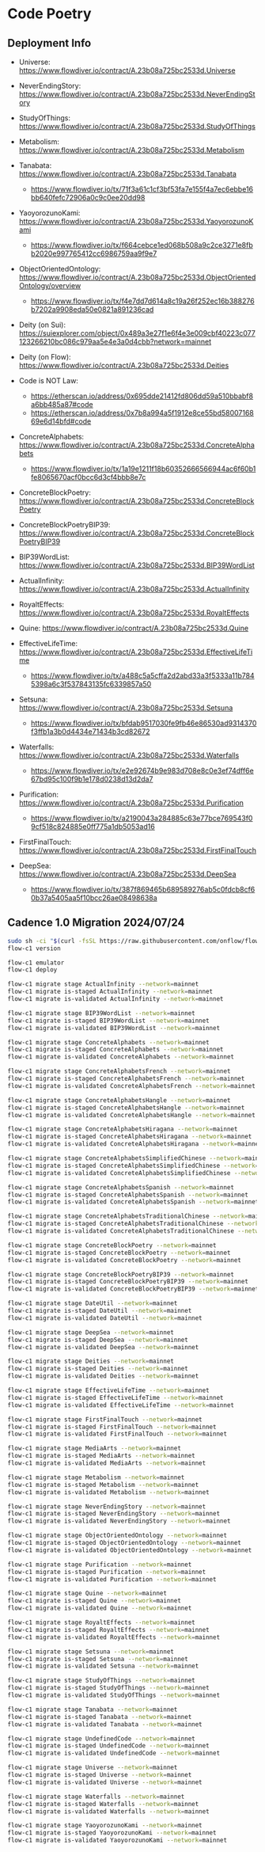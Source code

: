 # Code Poetry

## Deployment Info

- Universe: https://www.flowdiver.io/contract/A.23b08a725bc2533d.Universe

- NeverEndingStory: https://www.flowdiver.io/contract/A.23b08a725bc2533d.NeverEndingStory

- StudyOfThings: https://www.flowdiver.io/contract/A.23b08a725bc2533d.StudyOfThings

- Metabolism: https://www.flowdiver.io/contract/A.23b08a725bc2533d.Metabolism

- Tanabata: https://www.flowdiver.io/contract/A.23b08a725bc2533d.Tanabata
    - https://www.flowdiver.io/tx/71f3a61c1cf3bf53fa7e155f4a7ec6ebbe16bb640fefc72906a0c9c0ee20dd98

- YaoyorozunoKami: https://www.flowdiver.io/contract/A.23b08a725bc2533d.YaoyorozunoKami
    - https://www.flowdiver.io/tx/f664cebce1ed068b508a9c2ce3271e8fbb2020e997765412cc6986759aa9f9e7

- ObjectOrientedOntology: https://www.flowdiver.io/contract/A.23b08a725bc2533d.ObjectOrientedOntology/overview
    - https://www.flowdiver.io/tx/f4e7dd7d614a8c19a26f252ec16b388276b7202a9908eda50e0821a891236cad

- Deity (on Sui): https://suiexplorer.com/object/0x489a3e27f1e6f4e3e009cbf40223c077123266210bc086c979aa5e4e3a0d4cbb?network=mainnet

- Deity (on Flow): https://www.flowdiver.io/contract/A.23b08a725bc2533d.Deities

- Code is NOT Law:
    - https://etherscan.io/address/0x695dde21412fd806dd59a510bbabf8a6bb485a87#code
    - https://etherscan.io/address/0x7b8a994a5f1912e8ce55bd5800716869e6d14bfd#code

- ConcreteAlphabets: https://www.flowdiver.io/contract/A.23b08a725bc2533d.ConcreteAlphabets
    - https://www.flowdiver.io/tx/1a19e1211f18b60352666566944ac6f60b1fe8065670acf0bcc6d3cf4bbb8e7c

- ConcreteBlockPoetry: https://www.flowdiver.io/contract/A.23b08a725bc2533d.ConcreteBlockPoetry

- ConcreteBlockPoetryBIP39: https://www.flowdiver.io/contract/A.23b08a725bc2533d.ConcreteBlockPoetryBIP39

- BIP39WordList: https://www.flowdiver.io/contract/A.23b08a725bc2533d.BIP39WordList

- ActualInfinity: https://www.flowdiver.io/contract/A.23b08a725bc2533d.ActualInfinity

- RoyaltEffects: https://www.flowdiver.io/contract/A.23b08a725bc2533d.RoyaltEffects

- Quine: https://www.flowdiver.io/contract/A.23b08a725bc2533d.Quine

- EffectiveLifeTime: https://www.flowdiver.io/contract/A.23b08a725bc2533d.EffectiveLifeTime
    - https://www.flowdiver.io/tx/a488c5a5cffa2d2abd33a3f5333a11b7845398a6c3f537843135fc6339857a50

- Setsuna: https://www.flowdiver.io/contract/A.23b08a725bc2533d.Setsuna
    - https://www.flowdiver.io/tx/bfdab9517030fe9fb46e86530ad9314370f3ffb1a3b0d4434e71434b3cd82672

- Waterfalls: https://www.flowdiver.io/contract/A.23b08a725bc2533d.Waterfalls
    - https://www.flowdiver.io/tx/e2e92674b9e983d708e8c0e3ef74dff6e67bd95c100f9b1e178d0238d13d2da7

- Purification: https://www.flowdiver.io/contract/A.23b08a725bc2533d.Purification
    - https://www.flowdiver.io/tx/a2190043a284885c63e77bce769543f09cf518c824885e0ff775a1db5053ad16

- FirstFinalTouch: https://www.flowdiver.io/contract/A.23b08a725bc2533d.FirstFinalTouch

- DeepSea: https://www.flowdiver.io/contract/A.23b08a725bc2533d.DeepSea
    - https://www.flowdiver.io/tx/387f869465b689589276ab5c0fdcb8cf60b37a5405aa5f10bcc26ae08498638a

## Cadence 1.0 Migration 2024/07/24

```sh
sudo sh -ci "$(curl -fsSL https://raw.githubusercontent.com/onflow/flow-cli/master/install.sh)"
flow-c1 version

flow-c1 emulator
flow-c1 deploy

flow-c1 migrate stage ActualInfinity --network=mainnet
flow-c1 migrate is-staged ActualInfinity --network=mainnet
flow-c1 migrate is-validated ActualInfinity --network=mainnet

flow-c1 migrate stage BIP39WordList --network=mainnet
flow-c1 migrate is-staged BIP39WordList --network=mainnet
flow-c1 migrate is-validated BIP39WordList --network=mainnet

flow-c1 migrate stage ConcreteAlphabets --network=mainnet
flow-c1 migrate is-staged ConcreteAlphabets --network=mainnet
flow-c1 migrate is-validated ConcreteAlphabets --network=mainnet

flow-c1 migrate stage ConcreteAlphabetsFrench --network=mainnet
flow-c1 migrate is-staged ConcreteAlphabetsFrench --network=mainnet
flow-c1 migrate is-validated ConcreteAlphabetsFrench --network=mainnet

flow-c1 migrate stage ConcreteAlphabetsHangle --network=mainnet
flow-c1 migrate is-staged ConcreteAlphabetsHangle --network=mainnet
flow-c1 migrate is-validated ConcreteAlphabetsHangle --network=mainnet

flow-c1 migrate stage ConcreteAlphabetsHiragana --network=mainnet
flow-c1 migrate is-staged ConcreteAlphabetsHiragana --network=mainnet
flow-c1 migrate is-validated ConcreteAlphabetsHiragana --network=mainnet

flow-c1 migrate stage ConcreteAlphabetsSimplifiedChinese --network=mainnet
flow-c1 migrate is-staged ConcreteAlphabetsSimplifiedChinese --network=mainnet
flow-c1 migrate is-validated ConcreteAlphabetsSimplifiedChinese --network=mainnet

flow-c1 migrate stage ConcreteAlphabetsSpanish --network=mainnet
flow-c1 migrate is-staged ConcreteAlphabetsSpanish --network=mainnet
flow-c1 migrate is-validated ConcreteAlphabetsSpanish --network=mainnet

flow-c1 migrate stage ConcreteAlphabetsTraditionalChinese --network=mainnet
flow-c1 migrate is-staged ConcreteAlphabetsTraditionalChinese --network=mainnet
flow-c1 migrate is-validated ConcreteAlphabetsTraditionalChinese --network=mainnet

flow-c1 migrate stage ConcreteBlockPoetry --network=mainnet
flow-c1 migrate is-staged ConcreteBlockPoetry --network=mainnet
flow-c1 migrate is-validated ConcreteBlockPoetry --network=mainnet

flow-c1 migrate stage ConcreteBlockPoetryBIP39 --network=mainnet
flow-c1 migrate is-staged ConcreteBlockPoetryBIP39 --network=mainnet
flow-c1 migrate is-validated ConcreteBlockPoetryBIP39 --network=mainnet

flow-c1 migrate stage DateUtil --network=mainnet
flow-c1 migrate is-staged DateUtil --network=mainnet
flow-c1 migrate is-validated DateUtil --network=mainnet

flow-c1 migrate stage DeepSea --network=mainnet
flow-c1 migrate is-staged DeepSea --network=mainnet
flow-c1 migrate is-validated DeepSea --network=mainnet

flow-c1 migrate stage Deities --network=mainnet
flow-c1 migrate is-staged Deities --network=mainnet
flow-c1 migrate is-validated Deities --network=mainnet

flow-c1 migrate stage EffectiveLifeTime --network=mainnet
flow-c1 migrate is-staged EffectiveLifeTime --network=mainnet
flow-c1 migrate is-validated EffectiveLifeTime --network=mainnet

flow-c1 migrate stage FirstFinalTouch --network=mainnet
flow-c1 migrate is-staged FirstFinalTouch --network=mainnet
flow-c1 migrate is-validated FirstFinalTouch --network=mainnet

flow-c1 migrate stage MediaArts --network=mainnet
flow-c1 migrate is-staged MediaArts --network=mainnet
flow-c1 migrate is-validated MediaArts --network=mainnet

flow-c1 migrate stage Metabolism --network=mainnet
flow-c1 migrate is-staged Metabolism --network=mainnet
flow-c1 migrate is-validated Metabolism --network=mainnet

flow-c1 migrate stage NeverEndingStory --network=mainnet
flow-c1 migrate is-staged NeverEndingStory --network=mainnet
flow-c1 migrate is-validated NeverEndingStory --network=mainnet

flow-c1 migrate stage ObjectOrientedOntology --network=mainnet
flow-c1 migrate is-staged ObjectOrientedOntology --network=mainnet
flow-c1 migrate is-validated ObjectOrientedOntology --network=mainnet

flow-c1 migrate stage Purification --network=mainnet
flow-c1 migrate is-staged Purification --network=mainnet
flow-c1 migrate is-validated Purification --network=mainnet

flow-c1 migrate stage Quine --network=mainnet
flow-c1 migrate is-staged Quine --network=mainnet
flow-c1 migrate is-validated Quine --network=mainnet

flow-c1 migrate stage RoyaltEffects --network=mainnet
flow-c1 migrate is-staged RoyaltEffects --network=mainnet
flow-c1 migrate is-validated RoyaltEffects --network=mainnet

flow-c1 migrate stage Setsuna --network=mainnet
flow-c1 migrate is-staged Setsuna --network=mainnet
flow-c1 migrate is-validated Setsuna --network=mainnet

flow-c1 migrate stage StudyOfThings --network=mainnet
flow-c1 migrate is-staged StudyOfThings --network=mainnet
flow-c1 migrate is-validated StudyOfThings --network=mainnet

flow-c1 migrate stage Tanabata --network=mainnet
flow-c1 migrate is-staged Tanabata --network=mainnet
flow-c1 migrate is-validated Tanabata --network=mainnet

flow-c1 migrate stage UndefinedCode --network=mainnet
flow-c1 migrate is-staged UndefinedCode --network=mainnet
flow-c1 migrate is-validated UndefinedCode --network=mainnet

flow-c1 migrate stage Universe --network=mainnet
flow-c1 migrate is-staged Universe --network=mainnet
flow-c1 migrate is-validated Universe --network=mainnet

flow-c1 migrate stage Waterfalls --network=mainnet
flow-c1 migrate is-staged Waterfalls --network=mainnet
flow-c1 migrate is-validated Waterfalls --network=mainnet

flow-c1 migrate stage YaoyorozunoKami --network=mainnet
flow-c1 migrate is-staged YaoyorozunoKami --network=mainnet
flow-c1 migrate is-validated YaoyorozunoKami --network=mainnet

```

